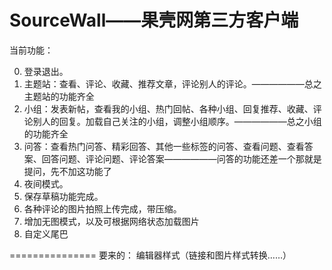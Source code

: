 SourceWall——果壳网第三方客户端
==========
当前功能：

 0. 登录退出。
 1. 主题站：查看、评论、收藏、推荐文章，评论别人的评论。——————总之主题站的功能齐全
 2. 小组：发表新帖，查看我的小组、热门回帖、各种小组、回复推荐、收藏、评论别人的回复。加载自己关注的小组，调整小组顺序。——————总之小组的功能齐全
 3. 问答：查看热门问答、精彩回答、其他一些标签的问答、查看问题、查看答案、回答问题、评论问题、评论答案——————问答的功能还差一个那就是提问，先不加这功能了
 4. 夜间模式。
 5. 保存草稿功能完成。
 6. 各种评论的图片拍照上传完成，带压缩。
 7. 增加无图模式，以及可根据网络状态加载图片
 8. 自定义尾巴

===============
要来的：
编辑器样式（链接和图片样式转换……）